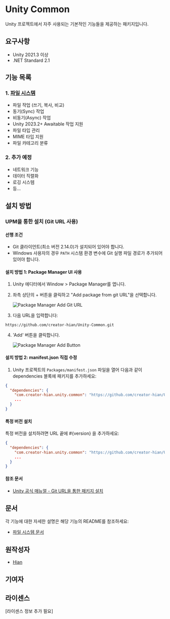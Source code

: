 # Unity Common

Unity 프로젝트에서 자주 사용되는 기본적인 기능들을 제공하는 패키지입니다.

## 요구사항

- Unity 2021.3 이상
- .NET Standard 2.1

## 기능 목록

### 1. [파일 시스템](Runtime/00.Scripts/File/README.md)

- 파일 작업 (쓰기, 복사, 비교)
- 동기(Sync) 작업
- 비동기(Async) 작업
- Unity 2023.2+ Awaitable 작업 지원
- 파일 타입 관리
- MIME 타입 지원
- 파일 카테고리 분류

### 2. 추가 예정

- 네트워크 기능
- 데이터 직렬화
- 로깅 시스템
- 등...

## 설치 방법

### UPM을 통한 설치 (Git URL 사용)

#### 선행 조건

- Git 클라이언트(최소 버전 2.14.0)가 설치되어 있어야 합니다.
- Windows 사용자의 경우 `PATH` 시스템 환경 변수에 Git 실행 파일 경로가 추가되어 있어야 합니다.

#### 설치 방법 1: Package Manager UI 사용

1. Unity 에디터에서 Window > Package Manager를 엽니다.
2. 좌측 상단의 + 버튼을 클릭하고 "Add package from git URL"을 선택합니다.

   ![Package Manager Add Git URL](https://i.imgur.com/1tCNo66.png)
3. 다음 URL을 입력합니다:

```text
https://github.com/creator-hian/Unity-Common.git
```

4. 'Add' 버튼을 클릭합니다.

   ![Package Manager Add Button](https://i.imgur.com/yIiD4tT.png)

#### 설치 방법 2: manifest.json 직접 수정

1. Unity 프로젝트의 `Packages/manifest.json` 파일을 열어 다음과 같이 dependencies 블록에 패키지를 추가하세요:

```json
{
  "dependencies": {
    "com.creator-hian.unity.common": "https://github.com/creator-hian/Unity-Common.git",
    ...
  }
}
```

#### 특정 버전 설치

특정 버전을 설치하려면 URL 끝에 #{version} 을 추가하세요:

```json
{
  "dependencies": {
    "com.creator-hian.unity.common": "https://github.com/creator-hian/Unity-Common.git#0.0.1",
    ...
  }
}
```

#### 참조 문서

- [Unity 공식 매뉴얼 - Git URL을 통한 패키지 설치](https://docs.unity3d.com/kr/2023.2/Manual/upm-ui-giturl.html)

## 문서

각 기능에 대한 자세한 설명은 해당 기능의 README를 참조하세요:

- [파일 시스템 문서](Runtime/00.Scripts/File/README.md)

## 원작성자

- [Hian](https://github.com/creator-hian)

## 기여자

## 라이센스

[라이센스 정보 추가 필요]
